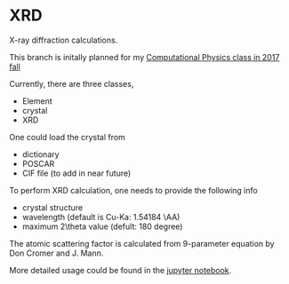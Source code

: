 # XRD
X-ray diffraction calculations.

This branch is initally planned for my [Computational Physics class in 2017 fall](https://github.com/qzhu2017/2017-cmp)

Currently, there are three classes,
- Element
- crystal
- XRD

One could load the crystal from 
- dictionary
- POSCAR
- CIF file (to add in near future)

To perform XRD calculation, one needs to provide the following info
- crystal structure
- wavelength (default is Cu-Ka: 1.54184 \AA)
- maximum 2\theta value (defult: 180 degree)

The atomic scattering factor is calculated from 9-parameter equation by Don Cromer and J. Mann.

More detailed usage could be found in the [jupyter notebook](https://github.com/qzhu2017/XRD/blob/master/Demo.ipynb).
